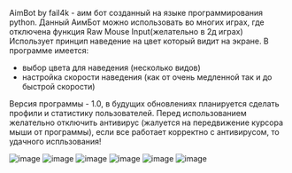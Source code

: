 AimBot by fail4k - аим бот созданный на языке программирования python.
Данный АимБот можно использовать во многих играх, где отключена функция Raw Mouse Input(желательно в 2д играх)
Использует принцип наведение на цвет который видит на экране.
В программе имеется:
- выбор цвета для наведения (несколько видов)
- настройка скорости наведения (как от очень медленной так и до быстрой скорости)

Версия программы - 1.0, в будущих обновлениях планируется сделать профили и статистику пользователей.
Перед использованием желательно отключить антивирус (жалуется на передвижение курсора мыши от программы), если все работает корректно с антивирусом, то удачного испльзования!

![image](https://github.com/user-attachments/assets/b21d45e4-bbc8-4115-b5ab-8b68295ff57a)
![image](https://github.com/user-attachments/assets/b06a6e7e-e65d-448a-b2c6-b20f019ba4c9)
![image](https://github.com/user-attachments/assets/6b1fe72f-0248-49a9-ad79-c9f93fdb1484)
![image](https://github.com/user-attachments/assets/9c0908ee-b15b-437c-936c-7bf59d6c869a)
![image](https://github.com/user-attachments/assets/2428e2d3-d180-4bd4-8ac1-382ea1851e44)
![image](https://github.com/user-attachments/assets/dded6575-2758-4715-975d-f14835244892)

